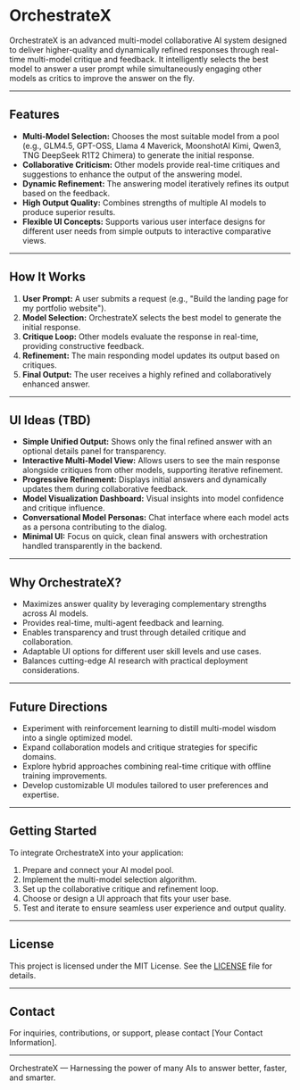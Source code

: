 # OrchestrateX

OrchestrateX is an advanced multi-model collaborative AI system designed to deliver higher-quality and dynamically refined responses through real-time multi-model critique and feedback. It intelligently selects the best model to answer a user prompt while simultaneously engaging other models as critics to improve the answer on the fly.

---

## Features

- **Multi-Model Selection:** Chooses the most suitable model from a pool (e.g., GLM4.5, GPT-OSS, Llama 4 Maverick, MoonshotAI Kimi, Qwen3, TNG DeepSeek R1T2 Chimera) to generate the initial response.
- **Collaborative Criticism:** Other models provide real-time critiques and suggestions to enhance the output of the answering model.
- **Dynamic Refinement:** The answering model iteratively refines its output based on the feedback.
- **High Output Quality:** Combines strengths of multiple AI models to produce superior results.
- **Flexible UI Concepts:** Supports various user interface designs for different user needs from simple outputs to interactive comparative views.

---

## How It Works

1. **User Prompt:** A user submits a request (e.g., "Build the landing page for my portfolio website").
2. **Model Selection:** OrchestrateX selects the best model to generate the initial response.
3. **Critique Loop:** Other models evaluate the response in real-time, providing constructive feedback.
4. **Refinement:** The main responding model updates its output based on critiques.
5. **Final Output:** The user receives a highly refined and collaboratively enhanced answer.

---

## UI Ideas (TBD)

- **Simple Unified Output:** Shows only the final refined answer with an optional details panel for transparency.
- **Interactive Multi-Model View:** Allows users to see the main response alongside critiques from other models, supporting iterative refinement.
- **Progressive Refinement:** Displays initial answers and dynamically updates them during collaborative feedback.
- **Model Visualization Dashboard:** Visual insights into model confidence and critique influence.
- **Conversational Model Personas:** Chat interface where each model acts as a persona contributing to the dialog.
- **Minimal UI:** Focus on quick, clean final answers with orchestration handled transparently in the backend.

---

## Why OrchestrateX?

- Maximizes answer quality by leveraging complementary strengths across AI models.
- Provides real-time, multi-agent feedback and learning.
- Enables transparency and trust through detailed critique and collaboration.
- Adaptable UI options for different user skill levels and use cases.
- Balances cutting-edge AI research with practical deployment considerations.

---

## Future Directions

- Experiment with reinforcement learning to distill multi-model wisdom into a single optimized model.
- Expand collaboration models and critique strategies for specific domains.
- Explore hybrid approaches combining real-time critique with offline training improvements.
- Develop customizable UI modules tailored to user preferences and expertise.

---

## Getting Started

To integrate OrchestrateX into your application:

1. Prepare and connect your AI model pool.
2. Implement the multi-model selection algorithm.
3. Set up the collaborative critique and refinement loop.
4. Choose or design a UI approach that fits your user base.
5. Test and iterate to ensure seamless user experience and output quality.

---

## License

This project is licensed under the MIT License. See the [LICENSE](LICENSE) file for details.

---

## Contact  

For inquiries, contributions, or support, please contact [Your Contact Information].

---

OrchestrateX — Harnessing the power of many AIs to answer better, faster, and smarter.
